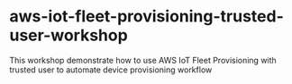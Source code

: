 # aws-iot-fleet-provisioning-trusted-user-workshop
This workshop demonstrate how to use AWS IoT Fleet Provisioning with trusted user to automate device provisioning workflow 

